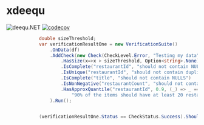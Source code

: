 # xdeequ

![deequ.NET](https://github.com/samueleresca/deequ.net/workflows/deequ.NET/badge.svg) [![codecov](https://codecov.io/gh/samueleresca/deequ.net/branch/master/graph/badge.svg)](https://codecov.io/gh/samueleresca/deequ.net)


```csharp
            double sizeThreshold;
            var verificationResultOne = new VerificationSuite()
                .OnData(df)
                .AddCheck(new Check(CheckLevel.Error, "Testing my data")
                    .HasSize(x=>x > sizeThreshold, Option<string>.None)
                    .IsComplete("restaurantId", "should not contain NULLS")
                    .IsUnique("restaurantId", "should not contain duplicates")
                    .IsComplete("title", "should not contain NULLS")
                    .IsNonNegative("restaurantCount", "should not contain negative values")
                    .HasApproxQuantile("restaurantId", 0.9, (_) => _ == 20,
                        "90% of the items should have at least 20 restaurantIds")
                ).Run();


            (verificationResultOne.Status == CheckStatus.Success).ShouldBeTrue();

```
